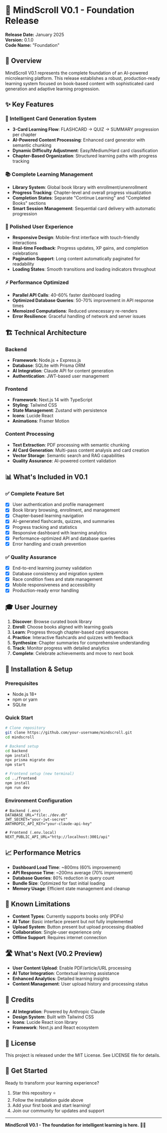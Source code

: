 # 🚀 MindScroll V0.1 - Foundation Release

**Release Date:** January 2025  
**Version:** 0.1.0  
**Code Name:** "Foundation"

## 🎯 Overview

MindScroll V0.1 represents the complete foundation of an AI-powered microlearning platform. This release establishes a robust, production-ready learning system focused on book-based content with sophisticated card generation and adaptive learning progression.

## ✨ Key Features

### 🧠 **Intelligent Card Generation System**
- **3-Card Learning Flow**: FLASHCARD → QUIZ → SUMMARY progression per chapter
- **AI-Powered Content Processing**: Enhanced card generator with semantic chunking
- **Dynamic Difficulty Adjustment**: Easy/Medium/Hard card classification
- **Chapter-Based Organization**: Structured learning paths with progress tracking

### 📚 **Complete Learning Management**
- **Library System**: Global book library with enrollment/unenrollment
- **Progress Tracking**: Chapter-level and overall progress visualization
- **Completion States**: Separate "Continue Learning" and "Completed Books" sections
- **Smart Session Management**: Sequential card delivery with automatic progression

### 🎨 **Polished User Experience**
- **Responsive Design**: Mobile-first interface with touch-friendly interactions
- **Real-time Feedback**: Progress updates, XP gains, and completion celebrations
- **Pagination Support**: Long content automatically paginated for readability
- **Loading States**: Smooth transitions and loading indicators throughout

### ⚡ **Performance Optimized**
- **Parallel API Calls**: 40-60% faster dashboard loading
- **Optimized Database Queries**: 50-70% improvement in API response times
- **Memoized Computations**: Reduced unnecessary re-renders
- **Error Resilience**: Graceful handling of network and server issues

## 🏗️ **Technical Architecture**

### Backend
- **Framework**: Node.js + Express.js
- **Database**: SQLite with Prisma ORM
- **AI Integration**: Claude API for content generation
- **Authentication**: JWT-based user management

### Frontend  
- **Framework**: Next.js 14 with TypeScript
- **Styling**: Tailwind CSS
- **State Management**: Zustand with persistence
- **Icons**: Lucide React
- **Animations**: Framer Motion

### Content Processing
- **Text Extraction**: PDF processing with semantic chunking
- **AI Card Generation**: Multi-pass content analysis and card creation
- **Vector Storage**: Semantic search and RAG capabilities
- **Quality Assurance**: AI-powered content validation

## 📊 **What's Included in V0.1**

### ✅ **Complete Feature Set**
- [x] User authentication and profile management
- [x] Book library browsing, enrollment, and management
- [x] Chapter-based learning navigation
- [x] AI-generated flashcards, quizzes, and summaries
- [x] Progress tracking and statistics
- [x] Responsive dashboard with learning analytics
- [x] Performance-optimized API and database queries
- [x] Error handling and crash prevention

### ✅ **Quality Assurance**
- [x] End-to-end learning journey validation
- [x] Database consistency and migration system
- [x] Race condition fixes and state management
- [x] Mobile responsiveness and accessibility
- [x] Production-ready error handling

## 🎓 **User Journey**

1. **Discover**: Browse curated book library
2. **Enroll**: Choose books aligned with learning goals
3. **Learn**: Progress through chapter-based card sequences
4. **Practice**: Interactive flashcards and quizzes with feedback
5. **Synthesize**: Chapter summaries for comprehensive understanding
6. **Track**: Monitor progress with detailed analytics
7. **Complete**: Celebrate achievements and move to next book

## 🔧 **Installation & Setup**

### Prerequisites
- Node.js 18+
- npm or yarn
- SQLite

### Quick Start
```bash
# Clone repository
git clone https://github.com/your-username/mindscroll.git
cd mindscroll

# Backend setup
cd backend
npm install
npx prisma migrate dev
npm start

# Frontend setup (new terminal)
cd ../frontend
npm install
npm run dev
```

### Environment Configuration
```env
# Backend (.env)
DATABASE_URL="file:./dev.db"
JWT_SECRET="your-jwt-secret"
ANTHROPIC_API_KEY="your-claude-api-key"

# Frontend (.env.local)
NEXT_PUBLIC_API_URL="http://localhost:3001/api"
```

## 📈 **Performance Metrics**

- **Dashboard Load Time**: ~800ms (60% improvement)
- **API Response Time**: ~200ms average (70% improvement)  
- **Database Queries**: 80% reduction in query count
- **Bundle Size**: Optimized for fast initial loading
- **Memory Usage**: Efficient state management and cleanup

## 🐛 **Known Limitations**

- **Content Types**: Currently supports books only (PDFs)
- **AI Tutor**: Basic interface present but not fully implemented
- **Upload System**: Button present but upload processing disabled
- **Collaboration**: Single-user experience only
- **Offline Support**: Requires internet connection

## 🛣️ **What's Next (V0.2 Preview)**

- **User Content Upload**: Enable PDF/article/URL processing  
- **AI Tutor Integration**: Contextual learning assistance
- **Enhanced Analytics**: Detailed learning insights
- **Content Management**: User upload history and processing status

## 👥 **Credits**

- **AI Integration**: Powered by Anthropic Claude
- **Design System**: Built with Tailwind CSS
- **Icons**: Lucide React icon library
- **Framework**: Next.js and React ecosystem

## 📄 **License**

This project is released under the MIT License. See LICENSE file for details.

## 🚀 **Get Started**

Ready to transform your learning experience? 

1. Star this repository ⭐
2. Follow the installation guide above
3. Add your first book and start learning!
4. Join our community for updates and support

---

**MindScroll V0.1 - The foundation for intelligent learning is here.** 🧠✨